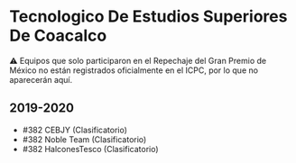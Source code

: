 # Tecnologico De Estudios Superiores De Coacalco

:warning: Equipos que solo participaron en el Repechaje del Gran Premio de México no están registrados oficialmente en el ICPC, por lo que no aparecerán aquí.

## 2019-2020

- #382 CEBJY (Clasificatorio)
- #382 Noble Team (Clasificatorio)
- #382 HalconesTesco (Clasificatorio)


